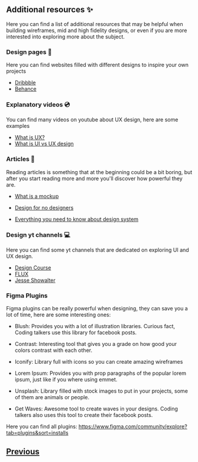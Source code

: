 ## Additional resources :sparkles:

Here you can find a list of additional resources that may be helpful when building wireframes, mid and high fidelity designs, or even if you are more interested into exploring more about the subject.

### Design pages :page_with_curl:

Here you can find websites filled with different designs to inspire your own projects

-   [Dribbble](https://dribbble.com/)
-   [Behance](https://www.behance.net/)

### Explanatory videos :cd:

You can find many videos on youtube about UX design, here are some examples

-   [What is UX?](https://www.youtube.com/watch?v=Ovj4hFxko7c)
-   [What is UI vs UX design](https://www.youtube.com/watch?v=Ovj4hFxko7c)

### Articles :notebook_with_decorative_cover:

Reading articles is something that at the beginning could be a bit boring, but after you start reading more and more you'll discover how powerful they are.

-   [What is a mockup](https://www.uxpin.com/studio/blog/what-is-a-mockup-the-final-layer-of-ui-design/)

-   [Design for no designers](https://www.uxpin.com/studio/blog/what-is-a-mockup-the-final-layer-of-ui-design/)

-   [Everything you need to know about design system](https://uxdesign.cc/everything-you-need-to-know-about-design-systems-54b109851969)

### Design yt channels :computer:

Here you can find some yt channels that are dedicated on exploring UI and UX design.

-   [Design Course](https://www.youtube.com/channel/UCVyRiMvfUNMA1UPlDPzG5Ow)
-   [FLUX](https://www.youtube.com/channel/UCN7dywl5wDxTu1RM3eJ_h9Q)
-   [Jesse Showalter](https://www.youtube.com/channel/UCvBGFeXbBrq3W9_0oNLJREQ)

### Figma Plugins

Figma plugins can be really powerful when designing, they can save you a lot of time, here are some interesting ones:

-   Blush: Provides you with a lot of illustration libraries. Curious fact, Coding talkers use this library for facebook posts.

-   Contrast: Interesting tool that gives you a grade on how good your colors contrast with each other.

-   Iconify: Library full with icons so you can create amazing wireframes

-   Lorem Ipsum: Provides you with prop paragraphs of the popular lorem ipsum, just like if you where using emmet.

-   Unsplash: Library filled with stock images to put in your projects, some of them are animals or people.

-   Get Waves: Awesome tool to create waves in your designs. Coding talkers also uses this tool to create their facebook posts.

Here you can find all plugins: https://www.figma.com/community/explore?tab=plugins&sort=installs

## [Previous](https://github.com/Coding-Talkers/volunteer-resources/blob/master/courses/Figma-Basics/8.research.md)
